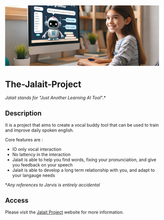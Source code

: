 ![image](./assets/image.png)


# The-Jalait-Project

*Jalait stands for "Just Another Learning AI Tool*".*

## Description

It is a project that aims to create a vocal buddy tool that can be used to train and improve daily spoken english. 

Core features are : 
- IO only vocal interaction
- No lattency in the interaction
- Jalait is able to help you find words, fixing your pronunciation, and give you feedback on your speech
- Jalait is able to develop a long term relationship with you, and adapt to your langauge needs

**Any references to Jarvis is entirely accidental*

## Access

Please visit the [Jalait Project](https://jalait.streamlit.app/) website for more information.